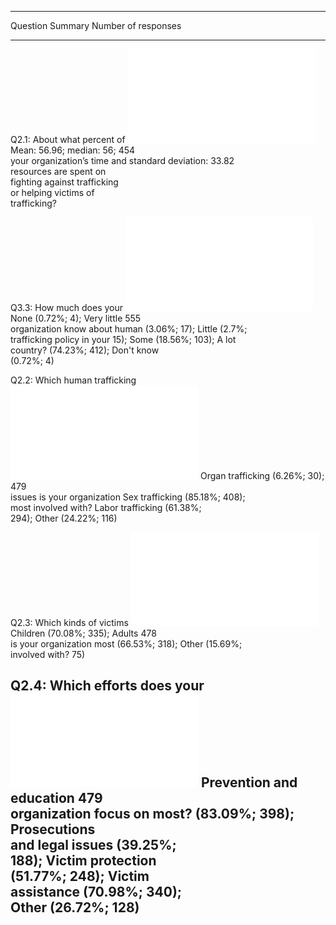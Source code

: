 
----------------------------------------------------------------------------------------------------------------------
Question                                                          Summary                         Number of responses 
----------------------------- ----------------------------------- ------------------------------ ---------------------
Q2.1: About what percent of   ![](figures/summary_table/q2_1.pdf) Mean: 56.96; median: 56;                454         
your organization’s time and                                      standard deviation: 33.82                           
resources are spent on                                                                                                
fighting against trafficking                                                                                          
or helping victims of                                                                                                 
trafficking?                                                                                                          

Q3.3: How much does your      ![](figures/summary_table/q3_3.pdf) None (0.72%; 4); Very little            555         
organization know about human                                     (3.06%; 17); Little (2.7%;                          
trafficking policy in your                                        15); Some (18.56%; 103); A lot                      
country?                                                          (74.23%; 412); Don't know                           
                                                                  (0.72%; 4)                                          

Q2.2: Which human trafficking ![](figures/summary_table/q2_2.pdf) Organ trafficking (6.26%; 30);          479         
issues is your organization                                       Sex trafficking (85.18%; 408);                      
most involved with?                                               Labor trafficking (61.38%;                          
                                                                  294); Other (24.22%; 116)                           

Q2.3: Which kinds of victims  ![](figures/summary_table/q2_3.pdf) Children (70.08%; 335); Adults          478         
is your organization most                                         (66.53%; 318); Other (15.69%;                       
involved with?                                                    75)                                                 

Q2.4: Which efforts does your ![](figures/summary_table/q2_4.pdf) Prevention and education                479         
organization focus on most?                                       (83.09%; 398); Prosecutions                         
                                                                  and legal issues (39.25%;                           
                                                                  188); Victim protection                             
                                                                  (51.77%; 248); Victim                               
                                                                  assistance (70.98%; 340);                           
                                                                  Other (26.72%; 128)                                 
----------------------------------------------------------------------------------------------------------------------

